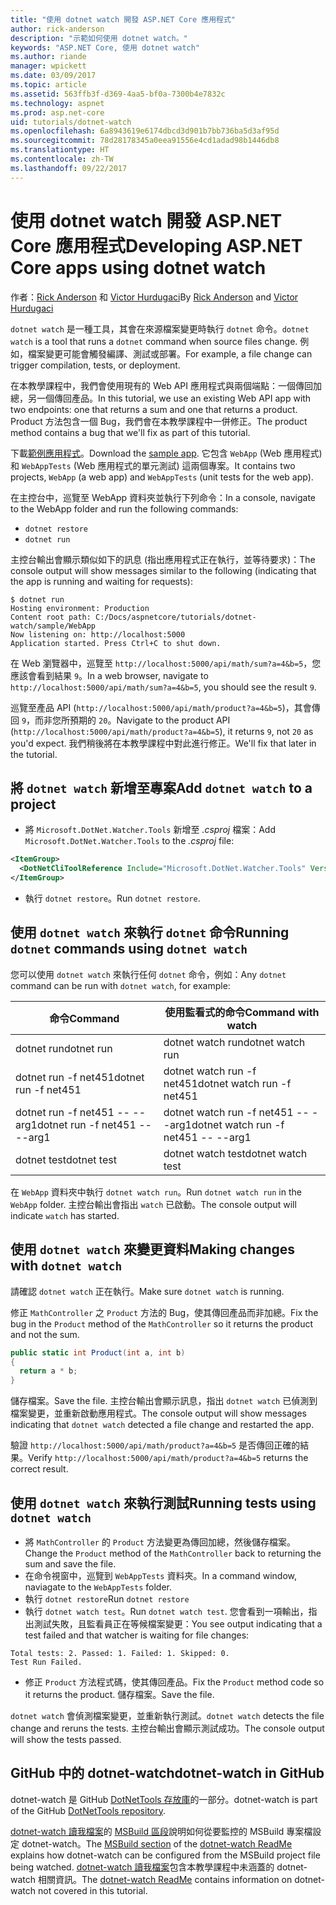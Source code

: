 ```yaml
---
title: "使用 dotnet watch 開發 ASP.NET Core 應用程式"
author: rick-anderson
description: "示範如何使用 dotnet watch。"
keywords: "ASP.NET Core, 使用 dotnet watch"
ms.author: riande
manager: wpickett
ms.date: 03/09/2017
ms.topic: article
ms.assetid: 563ffb3f-d369-4aa5-bf0a-7300b4e7832c
ms.technology: aspnet
ms.prod: asp.net-core
uid: tutorials/dotnet-watch
ms.openlocfilehash: 6a8943619e6174dbcd3d901b7bb736ba5d3af95d
ms.sourcegitcommit: 78d28178345a0eea91556e4cd1adad98b1446db8
ms.translationtype: HT
ms.contentlocale: zh-TW
ms.lasthandoff: 09/22/2017
---
```

# <a name="developing-aspnet-core-apps-using-dotnet-watch"></a><span data-ttu-id="bdcd3-104">使用 dotnet watch 開發 ASP.NET Core 應用程式</span><span class="sxs-lookup"><span data-stu-id="bdcd3-104">Developing ASP.NET Core apps using dotnet watch</span></span>


<span data-ttu-id="bdcd3-105">作者：[Rick Anderson](https://twitter.com/RickAndMSFT) 和 [Victor Hurdugaci](https://twitter.com/victorhurdugaci)</span><span class="sxs-lookup"><span data-stu-id="bdcd3-105">By [Rick Anderson](https://twitter.com/RickAndMSFT) and [Victor Hurdugaci](https://twitter.com/victorhurdugaci)</span></span>

<span data-ttu-id="bdcd3-106">`dotnet watch` 是一種工具，其會在來源檔案變更時執行 `dotnet` 命令。</span><span class="sxs-lookup"><span data-stu-id="bdcd3-106">`dotnet watch` is a tool that runs a `dotnet` command when source files change.</span></span> <span data-ttu-id="bdcd3-107">例如，檔案變更可能會觸發編譯、測試或部署。</span><span class="sxs-lookup"><span data-stu-id="bdcd3-107">For example, a file change can trigger compilation, tests, or deployment.</span></span>

<span data-ttu-id="bdcd3-108">在本教學課程中，我們會使用現有的 Web API 應用程式與兩個端點：一個傳回加總，另一個傳回產品。</span><span class="sxs-lookup"><span data-stu-id="bdcd3-108">In this tutorial, we use an existing Web API app with two endpoints: one that returns a sum and one that returns a product.</span></span> <span data-ttu-id="bdcd3-109">Product 方法包含一個 Bug，我們會在本教學課程中一併修正。</span><span class="sxs-lookup"><span data-stu-id="bdcd3-109">The product method contains a bug that we'll fix as part of this tutorial.</span></span>

<span data-ttu-id="bdcd3-110">下載[範例應用程式](https://github.com/aspnet/Docs/tree/master/aspnetcore/tutorials/dotnet-watch/sample)。</span><span class="sxs-lookup"><span data-stu-id="bdcd3-110">Download the [sample app](https://github.com/aspnet/Docs/tree/master/aspnetcore/tutorials/dotnet-watch/sample).</span></span> <span data-ttu-id="bdcd3-111">它包含 `WebApp` (Web 應用程式) 和 `WebAppTests` (Web 應用程式的單元測試) 這兩個專案。</span><span class="sxs-lookup"><span data-stu-id="bdcd3-111">It contains two projects, `WebApp` (a web app) and `WebAppTests` (unit tests for the web app).</span></span>

<span data-ttu-id="bdcd3-112">在主控台中，巡覽至 WebApp 資料夾並執行下列命令：</span><span class="sxs-lookup"><span data-stu-id="bdcd3-112">In a console, navigate to the WebApp folder and run the following commands:</span></span>

- `dotnet restore`
- `dotnet run`

<span data-ttu-id="bdcd3-113">主控台輸出會顯示類似如下的訊息 (指出應用程式正在執行，並等待要求)：</span><span class="sxs-lookup"><span data-stu-id="bdcd3-113">The console output will show messages similar to the following (indicating that the app is running and waiting for requests):</span></span>

```console
$ dotnet run
Hosting environment: Production
Content root path: C:/Docs/aspnetcore/tutorials/dotnet-watch/sample/WebApp
Now listening on: http://localhost:5000
Application started. Press Ctrl+C to shut down.
```

<span data-ttu-id="bdcd3-114">在 Web 瀏覽器中，巡覽至 `http://localhost:5000/api/math/sum?a=4&b=5`，您應該會看到結果 `9`。</span><span class="sxs-lookup"><span data-stu-id="bdcd3-114">In a web browser, navigate to `http://localhost:5000/api/math/sum?a=4&b=5`, you should see the result `9`.</span></span>

<span data-ttu-id="bdcd3-115">巡覽至產品 API (`http://localhost:5000/api/math/product?a=4&b=5`)，其會傳回 `9`，而非您所預期的 `20`。</span><span class="sxs-lookup"><span data-stu-id="bdcd3-115">Navigate to the product API (`http://localhost:5000/api/math/product?a=4&b=5`), it returns `9`, not `20` as you'd expect.</span></span> <span data-ttu-id="bdcd3-116">我們稍後將在本教學課程中對此進行修正。</span><span class="sxs-lookup"><span data-stu-id="bdcd3-116">We'll fix that later in the tutorial.</span></span>

## <a name="add-dotnet-watch-to-a-project"></a><span data-ttu-id="bdcd3-117">將 `dotnet watch` 新增至專案</span><span class="sxs-lookup"><span data-stu-id="bdcd3-117">Add `dotnet watch` to a project</span></span>

- <span data-ttu-id="bdcd3-118">將 `Microsoft.DotNet.Watcher.Tools` 新增至 *.csproj* 檔案：</span><span class="sxs-lookup"><span data-stu-id="bdcd3-118">Add `Microsoft.DotNet.Watcher.Tools` to the *.csproj* file:</span></span>
 ```xml
 <ItemGroup>
   <DotNetCliToolReference Include="Microsoft.DotNet.Watcher.Tools" Version="2.0.0" />
 </ItemGroup> 
 ```

- <span data-ttu-id="bdcd3-119">執行 `dotnet restore`。</span><span class="sxs-lookup"><span data-stu-id="bdcd3-119">Run `dotnet restore`.</span></span>

## <a name="running-dotnet-commands-using-dotnet-watch"></a><span data-ttu-id="bdcd3-120">使用 `dotnet watch` 來執行 `dotnet` 命令</span><span class="sxs-lookup"><span data-stu-id="bdcd3-120">Running `dotnet` commands using `dotnet watch`</span></span>

<span data-ttu-id="bdcd3-121">您可以使用 `dotnet watch` 來執行任何 `dotnet` 命令，例如：</span><span class="sxs-lookup"><span data-stu-id="bdcd3-121">Any `dotnet` command can be run with `dotnet watch`, for example:</span></span>

| <span data-ttu-id="bdcd3-122">命令</span><span class="sxs-lookup"><span data-stu-id="bdcd3-122">Command</span></span> | <span data-ttu-id="bdcd3-123">使用監看式的命令</span><span class="sxs-lookup"><span data-stu-id="bdcd3-123">Command with watch</span></span> |
| ---- | ----- |
| <span data-ttu-id="bdcd3-124">dotnet run</span><span class="sxs-lookup"><span data-stu-id="bdcd3-124">dotnet run</span></span> | <span data-ttu-id="bdcd3-125">dotnet watch run</span><span class="sxs-lookup"><span data-stu-id="bdcd3-125">dotnet watch run</span></span> |
| <span data-ttu-id="bdcd3-126">dotnet run -f net451</span><span class="sxs-lookup"><span data-stu-id="bdcd3-126">dotnet run -f net451</span></span> | <span data-ttu-id="bdcd3-127">dotnet watch run -f net451</span><span class="sxs-lookup"><span data-stu-id="bdcd3-127">dotnet watch run -f net451</span></span> |
| <span data-ttu-id="bdcd3-128">dotnet run -f net451 -- --arg1</span><span class="sxs-lookup"><span data-stu-id="bdcd3-128">dotnet run -f net451 -- --arg1</span></span> | <span data-ttu-id="bdcd3-129">dotnet watch run -f net451 -- --arg1</span><span class="sxs-lookup"><span data-stu-id="bdcd3-129">dotnet watch run -f net451 -- --arg1</span></span> |
| <span data-ttu-id="bdcd3-130">dotnet test</span><span class="sxs-lookup"><span data-stu-id="bdcd3-130">dotnet test</span></span> | <span data-ttu-id="bdcd3-131">dotnet watch test</span><span class="sxs-lookup"><span data-stu-id="bdcd3-131">dotnet watch test</span></span> |

<span data-ttu-id="bdcd3-132">在 `WebApp` 資料夾中執行 `dotnet watch run`。</span><span class="sxs-lookup"><span data-stu-id="bdcd3-132">Run `dotnet watch run` in the `WebApp` folder.</span></span> <span data-ttu-id="bdcd3-133">主控台輸出會指出 `watch` 已啟動。</span><span class="sxs-lookup"><span data-stu-id="bdcd3-133">The console output will indicate `watch` has started.</span></span>

## <a name="making-changes-with-dotnet-watch"></a><span data-ttu-id="bdcd3-134">使用 `dotnet watch` 來變更資料</span><span class="sxs-lookup"><span data-stu-id="bdcd3-134">Making changes with `dotnet watch`</span></span>

<span data-ttu-id="bdcd3-135">請確認 `dotnet watch` 正在執行。</span><span class="sxs-lookup"><span data-stu-id="bdcd3-135">Make sure `dotnet watch` is running.</span></span>

<span data-ttu-id="bdcd3-136">修正 `MathController` 之 `Product` 方法的 Bug，使其傳回產品而非加總。</span><span class="sxs-lookup"><span data-stu-id="bdcd3-136">Fix the bug in the `Product` method of the `MathController` so it returns the product and not the sum.</span></span>

```csharp
public static int Product(int a, int b)
{
  return a * b;
} 
```

<span data-ttu-id="bdcd3-137">儲存檔案。</span><span class="sxs-lookup"><span data-stu-id="bdcd3-137">Save the file.</span></span> <span data-ttu-id="bdcd3-138">主控台輸出會顯示訊息，指出 `dotnet watch` 已偵測到檔案變更，並重新啟動應用程式。</span><span class="sxs-lookup"><span data-stu-id="bdcd3-138">The console output will show messages indicating that `dotnet watch` detected a file change and restarted the app.</span></span>

<span data-ttu-id="bdcd3-139">驗證 `http://localhost:5000/api/math/product?a=4&b=5` 是否傳回正確的結果。</span><span class="sxs-lookup"><span data-stu-id="bdcd3-139">Verify `http://localhost:5000/api/math/product?a=4&b=5` returns the correct result.</span></span>

## <a name="running-tests-using-dotnet-watch"></a><span data-ttu-id="bdcd3-140">使用 `dotnet watch` 來執行測試</span><span class="sxs-lookup"><span data-stu-id="bdcd3-140">Running tests using `dotnet watch`</span></span>

- <span data-ttu-id="bdcd3-141">將 `MathController` 的 `Product` 方法變更為傳回加總，然後儲存檔案。</span><span class="sxs-lookup"><span data-stu-id="bdcd3-141">Change the `Product` method of the `MathController` back to returning the sum and save the file.</span></span>
- <span data-ttu-id="bdcd3-142">在命令視窗中，巡覽到 `WebAppTests` 資料夾。</span><span class="sxs-lookup"><span data-stu-id="bdcd3-142">In a command window, naviagate to the `WebAppTests` folder.</span></span>
- <span data-ttu-id="bdcd3-143">執行 `dotnet restore`</span><span class="sxs-lookup"><span data-stu-id="bdcd3-143">Run `dotnet restore`</span></span>
- <span data-ttu-id="bdcd3-144">執行 `dotnet watch test`。</span><span class="sxs-lookup"><span data-stu-id="bdcd3-144">Run `dotnet watch test`.</span></span> <span data-ttu-id="bdcd3-145">您會看到一項輸出，指出測試失敗，且監看員正在等候檔案變更：</span><span class="sxs-lookup"><span data-stu-id="bdcd3-145">You see output indicating that a test failed and that watcher is waiting for file changes:</span></span>

 ```console
 Total tests: 2. Passed: 1. Failed: 1. Skipped: 0.
 Test Run Failed.
  ```
- <span data-ttu-id="bdcd3-146">修正 `Product` 方法程式碼，使其傳回產品。</span><span class="sxs-lookup"><span data-stu-id="bdcd3-146">Fix the `Product` method code so it returns the product.</span></span> <span data-ttu-id="bdcd3-147">儲存檔案。</span><span class="sxs-lookup"><span data-stu-id="bdcd3-147">Save the file.</span></span>

<span data-ttu-id="bdcd3-148">`dotnet watch` 會偵測檔案變更，並重新執行測試。</span><span class="sxs-lookup"><span data-stu-id="bdcd3-148">`dotnet watch` detects the file change and reruns the tests.</span></span> <span data-ttu-id="bdcd3-149">主控台輸出會顯示測試成功。</span><span class="sxs-lookup"><span data-stu-id="bdcd3-149">The console output will show the tests passed.</span></span>

## <a name="dotnet-watch-in-github"></a><span data-ttu-id="bdcd3-150">GitHub 中的 dotnet-watch</span><span class="sxs-lookup"><span data-stu-id="bdcd3-150">dotnet-watch in GitHub</span></span>

<span data-ttu-id="bdcd3-151">dotnet-watch 是 GitHub [DotNetTools 存放庫](https://github.com/aspnet/DotNetTools/tree/dev/src/Microsoft.DotNet.Watcher.Tools)的一部分。</span><span class="sxs-lookup"><span data-stu-id="bdcd3-151">dotnet-watch is part of the GitHub [DotNetTools repository](https://github.com/aspnet/DotNetTools/tree/dev/src/Microsoft.DotNet.Watcher.Tools).</span></span>

<span data-ttu-id="bdcd3-152">[dotnet-watch 讀我檔案](https://github.com/aspnet/DotNetTools/blob/dev/src/Microsoft.DotNet.Watcher.Tools/README.md)的 [MSBuild 區段](https://github.com/aspnet/DotNetTools/blob/dev/src/Microsoft.DotNet.Watcher.Tools/README.md#msbuild)說明如何從要監控的 MSBuild 專案檔設定 dotnet-watch。</span><span class="sxs-lookup"><span data-stu-id="bdcd3-152">The [MSBuild section](https://github.com/aspnet/DotNetTools/blob/dev/src/Microsoft.DotNet.Watcher.Tools/README.md#msbuild) of the [dotnet-watch ReadMe](https://github.com/aspnet/DotNetTools/blob/dev/src/Microsoft.DotNet.Watcher.Tools/README.md) explains how dotnet-watch can be configured from the MSBuild project file being watched.</span></span> <span data-ttu-id="bdcd3-153">[dotnet-watch 讀我檔案](https://github.com/aspnet/DotNetTools/blob/dev/src/Microsoft.DotNet.Watcher.Tools/README.md)包含本教學課程中未涵蓋的 dotnet-watch 相關資訊。</span><span class="sxs-lookup"><span data-stu-id="bdcd3-153">The [dotnet-watch ReadMe](https://github.com/aspnet/DotNetTools/blob/dev/src/Microsoft.DotNet.Watcher.Tools/README.md) contains information on dotnet-watch not covered in this tutorial.</span></span>
